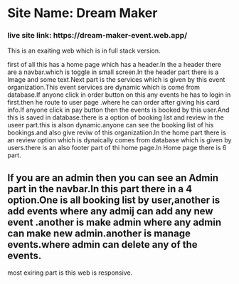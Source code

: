 <h1>Site Name: Dream Maker</h1>

<h3>live site link: https://dream-maker-event.web.app/ </h3>

This is an exaiting web which is in full stack version.

first of all this has a home page which has a header.In the a header there are a navbar.which is toggle in small screen.In the header part there is a Image and some text.Next part is the services which is given by this event organization.This event services are dynamic which is come from database.If anyone click in order button on this any events he has to login in first.then he route to user page .where he can order after giving his card info.If anyone click in pay button then the events is booked by this user.And this is saved in database.there is a option of booking list and review in the useer part.this is alson dynamic.anyone can see the booking list of his bookings.and also give reviw of this organizatiion.In the home part there is an review option which is dynaically comes from database which is given by users.there is an also footer part of thi home page.In Home page there is 6 part.

<h2>If you are an admin then you can see an Admin part in the navbar.In this part there in a 4 option.One is all booking list by user,another is add events where any admij can add any new event .another is make admin where any admin can make new admin.another is manage events.where admin can delete any of the events.</h2>

most exiring part is this web is responsive.
